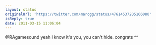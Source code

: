```yaml
---
layout: status
originalUrl: 'https://twitter.com/marcgg/status/47614537205166080'
isReply: true
date: 2011-03-15 11:06:04
---
```


@RAgamesound yeah I know it's you, you can't hide. congrats ^^
